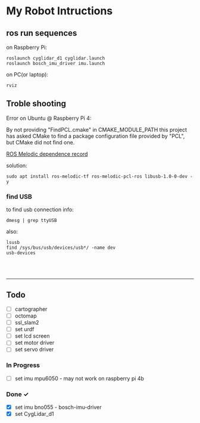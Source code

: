 # My Robot Intructions

## ros run sequences

on Raspberry Pi:
```
roslaunch cyglidar_d1 cyglidar.launch
roslaunch bosch_imu_driver imu.launch
```
on PC(or laptop):
```
rviz
```

## Troble shooting

Error on Ubuntu @ Raspberry Pi 4:

By not providing "FindPCL.cmake" in CMAKE_MODULE_PATH this project has
asked CMake to find a package configuration file provided by "PCL", but
CMake did not find one.

[ROS Melodic dependence record](https://www.programmersought.com/article/99652524782/)

solution:

```
sudo apt install ros-melodic-tf ros-melodic-pcl-ros libusb-1.0-0-dev -y
```

### find USB

to find usb connection info:
```
dmesg | grep ttyUSB
```
also:
```
lsusb
find /sys/bus/usb/devices/usb*/ -name dev
usb-devices
```

<br>
<br>

---
## Todo

- [ ] cartographer
- [ ] octomap
- [ ] ssl_slam2
- [ ] set urdf
- [ ] set lcd screen
- [ ] set motor driver
- [ ] set servo driver

### In Progress

- [ ] set imu mpu6050 - may not work on raspberry pi 4b

### Done ✓

- [x] set imu bno055 - bosch-imu-driver
- [x] set CygLidar_d1